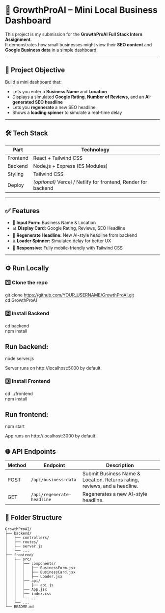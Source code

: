 # 🚀 GrowthProAI – Mini Local Business Dashboard

This project is my submission for the **GrowthProAI Full Stack Intern Assignment**.  
It demonstrates how small businesses might view their **SEO content** and **Google Business data** in a simple dashboard.

---

## 📌 **Project Objective**

Build a mini dashboard that:
- Lets you enter a **Business Name** and **Location**
- Displays a simulated **Google Rating**, **Number of Reviews**, and an **AI-generated SEO headline**
- Lets you **regenerate** a new SEO headline
- Shows a **loading spinner** to simulate a real-time delay

---

## 🛠️ **Tech Stack**

| Part      | Technology                 |
|-----------|----------------------------|
| Frontend  | React + Tailwind CSS       |
| Backend   | Node.js + Express (ES Modules) |
| Styling   | Tailwind CSS               |
| Deploy    | _(optional)_ Vercel / Netlify for frontend, Render for backend |

---

## ✅ **Features**

- 📄 **Input Form:** Business Name & Location
- 📊 **Display Card:** Google Rating, Reviews, SEO Headline
- 🔁 **Regenerate Headline:** New AI-style headline from backend
- ⏳ **Loader Spinner:** Simulated delay for better UX
- 📱 **Responsive:** Fully mobile-friendly with Tailwind CSS

---

## ⚙️ **Run Locally**

### 1️⃣ Clone the repo


git clone https://github.com/YOUR_USERNAME/GrowthProAI.git <br>
cd GrowthProAI


### 2️⃣ Install Backend
cd backend <br>
npm install

## Run backend:
node server.js

Server runs on http://localhost:5000 by default.

### 3️⃣  Install Frontend

cd ../frontend <br>
npm install

## Run frontend:
npm start

App runs on http://localhost:3000 by default.

## 🌐 API Endpoints

| Method | Endpoint                   | Description                                                               |
| ------ | -------------------------- | ------------------------------------------------------------------------- |
| POST   | `/api/business-data`       | Submit Business Name & Location. Returns rating, reviews, and a headline. |
| GET    | `/api/regenerate-headline` | Regenerates a new AI-style headline.                                      |


## 🧩 Folder Structure

```plaintext
GrowthProAI/
├── backend/
│   ├── controllers/
│   ├── routes/
│   ├── server.js
│   └── ...
├── frontend/
│   ├── src/
│   │   ├── components/
│   │   │   ├── BusinessForm.jsx
│   │   │   ├── BusinessCard.jsx
│   │   │   ├── Loader.jsx
│   │   ├── api/
│   │   │   ├── api.js
│   │   ├── App.jsx
│   │   ├── index.css
│   │   └── ...
│   └── ...
└── README.md

